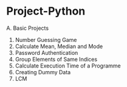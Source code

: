 # Project-Python

A. Basic Projects
1. Number Guessing Game
2. Calculate Mean, Median and Mode 
3. Password Authentication
4. Group Elements of Same Indices
5. Calculate Execution Time of a Programme
6. Creating Dummy Data
7. LCM
